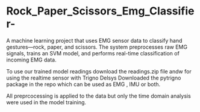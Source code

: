 # Rock_Paper_Scissors_Emg_Classifier-
A machine learning project that uses EMG sensor data to classify hand gestures—rock, paper, and scissors. The system preprocesses raw EMG signals, trains an SVM model, and performs real-time classification of incoming EMG data.

To use our trained model readings download the readings.zip file andw for using the realtime sensor with Trigno Delsys Downloaded the pytrigno package in the repo which can be used as EMG , IMU or both.

All preprcocessing is applied to the data but only the time domain analysis were used in the model training.
